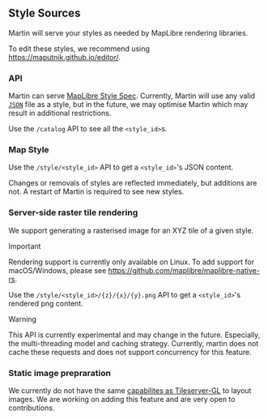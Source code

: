 ## Style Sources

Martin will serve your styles as needed by MapLibre rendering libraries.

To edit these styles, we recommend using <https://maputnik.github.io/editor/>.

### API

Martin can serve [MapLibre Style Spec](https://maplibre.org/maplibre-style-spec/).
Currently, Martin will use any valid [`JSON`](https://json.org) file as a style,
but in the future, we may optimise Martin which may result in additional restrictions.

Use the `/catalog` API to see all the `<style_id>`s.

### Map Style

Use the `/style/<style_id>` API to get a `<style_id>`'s JSON content.

Changes or removals of styles are reflected immediately, but additions are not.
A restart of Martin is required to see new styles.

### Server-side raster tile rendering

We support generating a rasterised image for an XYZ tile of a given style.

> [!IMPORTANT]
> Rendering support is currently only available on Linux.
> To add support for macOS/Windows, please see <https://github.com/maplibre/maplibre-native-rs>.

Use the `/style/<style_id>/{z}/{x}/{y}.png` API to get a `<style_id>`'s rendered png content.

> [!WARNING]
> This API is currently experimental and may change in the future.
> Especially, the multi-threading model and caching strategy.
> Currently, martin does not cache these requests and does not support concurrency for this feature.

### Static image prepraration

We currently do not have the same [capabilites as Tileserver-GL](https://tileserver.readthedocs.io/en/latest/endpoints.html#static-images) to layout images.
We are working on adding this feature and are very open to contributions.

